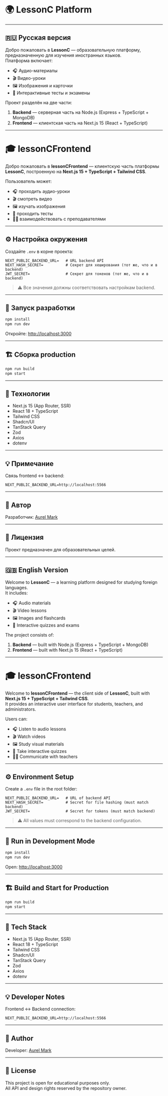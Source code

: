 # 🌍 LessonC Platform

---

## 🇷🇺 Русская версия

Добро пожаловать в **LessonC** — образовательную платформу, предназначенную для изучения иностранных языков.  
Платформа включает:
- 🎧 Аудио-материалы  
- 🎬 Видео-уроки  
- 🖼️ Изображения и карточки  
- 🧠 Интерактивные тесты и экзамены  

Проект разделён на две части:
1. **Backend** — серверная часть на Node.js (Express + TypeScript + MongoDB)
2. **Frontend** — клиентская часть на Next.js 15 (React + TypeScript)

---

# 🎓 lessonCFrontend

Добро пожаловать в **lessonCFrontend** — клиентскую часть платформы **LessonC**, построенную на **Next.js 15 + TypeScript + Tailwind CSS**.

Пользователь может:
* 🎧 проходить аудио-уроки  
* 🎬 смотреть видео  
* 🖼️ изучать изображения  
* 🧩 проходить тесты  
* 🧑‍🏫 взаимодействовать с преподавателями  

---

## ⚙️ Настройка окружения

Создайте `.env` в корне проекта:

```env
NEXT_PUBLIC_BACKEND_URL=   # URL backend API
NEXT_HASH_SECRET=          # Секрет для хеширования (тот же, что и в backend)
JWT_SECRET=                # Секрет для токенов (тот же, что и в backend)
```

> ⚠️ Все значения должны соответствовать настройкам backend.

---

## 🚀 Запуск разработки

```bash
npm install
npm run dev
```

Откройте: [http://localhost:3000](http://localhost:3000)

---

## 🏗️ Сборка production

```bash
npm run build
npm start
```

---

## 🧩 Технологии

* Next.js 15 (App Router, SSR)  
* React 18 + TypeScript  
* Tailwind CSS  
* Shadcn/UI  
* TanStack Query  
* Zod  
* Axios  
* dotenv  

---

## 💡 Примечание

Связь frontend ↔ backend:
```env
NEXT_PUBLIC_BACKEND_URL=http://localhost:5566
```

---

## 🧠 Автор

Разработчик: [Aurel Mark](https://github.com/AurelMark)

---

## 📄 Лицензия

Проект предназначен для образовательных целей.

---

## 🇬🇧 English Version

Welcome to **LessonC** — a learning platform designed for studying foreign languages.  
It includes:
- 🎧 Audio materials  
- 🎬 Video lessons  
- 🖼️ Images and flashcards  
- 🧠 Interactive quizzes and exams  

The project consists of:
1. **Backend** — built with Node.js (Express + TypeScript + MongoDB)
2. **Frontend** — built with Next.js 15 (React + TypeScript)

---

# 🎓 lessonCFrontend

Welcome to **lessonCFrontend** — the client side of **LessonC**, built with **Next.js 15 + TypeScript + Tailwind CSS**.  
It provides an interactive user interface for students, teachers, and administrators.

Users can:
* 🎧 Listen to audio lessons  
* 🎬 Watch videos  
* 🖼️ Study visual materials  
* 🧩 Take interactive quizzes  
* 🧑‍🏫 Communicate with teachers  

---

## ⚙️ Environment Setup

Create a `.env` file in the root folder:

```env
NEXT_PUBLIC_BACKEND_URL=   # URL of backend API
NEXT_HASH_SECRET=          # Secret for file hashing (must match backend)
JWT_SECRET=                # Secret for tokens (must match backend)
```

> ⚠️ All values must correspond to the backend configuration.

---

## 🚀 Run in Development Mode

```bash
npm install
npm run dev
```

Open: [http://localhost:3000](http://localhost:3000)

---

## 🏗️ Build and Start for Production

```bash
npm run build
npm start
```

---

## 🧩 Tech Stack

* Next.js 15 (App Router, SSR)  
* React 18 + TypeScript  
* Tailwind CSS  
* Shadcn/UI  
* TanStack Query  
* Zod  
* Axios  
* dotenv  

---

## 💡 Developer Notes

Frontend ↔ Backend connection:
```env
NEXT_PUBLIC_BACKEND_URL=http://localhost:5566
```

---

## 🧠 Author

Developer: [Aurel Mark](https://github.com/AurelMark)

---

## 📄 License

This project is open for educational purposes only.  
All API and design rights reserved by the repository owner.
